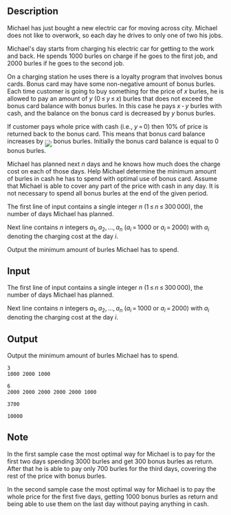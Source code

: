 ## Description

<div><p>Michael has just bought a new electric car for moving across city. Michael does not like to overwork, so each day he drives to only one of two his jobs.</p><p>Michael's day starts from charging his electric car for getting to the work and back. He spends <span class="tex-span">1000</span> burles on charge if he goes to the first job, and <span class="tex-span">2000</span> burles if he goes to the second job.</p><p>On a charging station he uses there is a loyalty program that involves bonus cards. Bonus card may have some non-negative amount of bonus burles. Each time customer is going to buy something for the price of <span class="tex-span"><i>x</i></span> burles, he is allowed to pay an amount of <span class="tex-span"><i>y</i></span> (<span class="tex-span">0 ≤ <i>y</i> ≤ <i>x</i></span>) burles that does not exceed the bonus card balance with bonus burles. In this case he pays <span class="tex-span"><i>x</i> - <i>y</i></span> burles with cash, and the balance on the bonus card is decreased by <span class="tex-span"><i>y</i></span> bonus burles. </p><p>If customer pays whole price with cash (i.e., <span class="tex-span"><i>y</i> = 0</span>) then 10% of price is returned back to the bonus card. This means that bonus card balance increases by <img align="middle" class="tex-formula" src="file://whuiclu5.png" style="max-width: 100.0%;max-height: 100.0%;"> bonus burles. Initially the bonus card balance is equal to 0 bonus burles.</p><p>Michael has planned next <span class="tex-span"><i>n</i></span> days and he knows how much does the charge cost on each of those days. Help Michael determine the minimum amount of burles in cash he has to spend with optimal use of bonus card. Assume that Michael is able to cover any part of the price with cash in any day. It is not necessary to spend all bonus burles at the end of the given period.</p></div><div class="input-specification"><p>The first line of input contains a single integer <span class="tex-span"><i>n</i></span> (<span class="tex-span">1 ≤ <i>n</i> ≤ 300 000</span>), the number of days Michael has planned.</p><p>Next line contains <span class="tex-span"><i>n</i></span> integers <span class="tex-span"><i>a</i><sub class="lower-index">1</sub>, <i>a</i><sub class="lower-index">2</sub>, ..., <i>a</i><sub class="lower-index"><i>n</i></sub></span> (<span class="tex-span"><i>a</i><sub class="lower-index"><i>i</i></sub> = 1000</span> or <span class="tex-span"><i>a</i><sub class="lower-index"><i>i</i></sub> = 2000</span>) with <span class="tex-span"><i>a</i><sub class="lower-index"><i>i</i></sub></span> denoting the charging cost at the day <span class="tex-span"><i>i</i></span>.</p></div><div class="output-specification"><p>Output the minimum amount of burles Michael has to spend.</p></div>

## Input

<p>The first line of input contains a single integer <span class="tex-span"><i>n</i></span> (<span class="tex-span">1 ≤ <i>n</i> ≤ 300 000</span>), the number of days Michael has planned.</p><p>Next line contains <span class="tex-span"><i>n</i></span> integers <span class="tex-span"><i>a</i><sub class="lower-index">1</sub>, <i>a</i><sub class="lower-index">2</sub>, ..., <i>a</i><sub class="lower-index"><i>n</i></sub></span> (<span class="tex-span"><i>a</i><sub class="lower-index"><i>i</i></sub> = 1000</span> or <span class="tex-span"><i>a</i><sub class="lower-index"><i>i</i></sub> = 2000</span>) with <span class="tex-span"><i>a</i><sub class="lower-index"><i>i</i></sub></span> denoting the charging cost at the day <span class="tex-span"><i>i</i></span>.</p>

## Output

<p>Output the minimum amount of burles Michael has to spend.</p>





```input1
3
1000 2000 1000

```




```input2
6
2000 2000 2000 2000 2000 1000

```




```output1
3700

```




```output2
10000

```



## Note

<p>In the first sample case the most optimal way for Michael is to pay for the first two days spending 3000 burles and get 300 bonus burles as return. After that he is able to pay only 700 burles for the third days, covering the rest of the price with bonus burles.</p><p>In the second sample case the most optimal way for Michael is to pay the whole price for the first five days, getting 1000 bonus burles as return and being able to use them on the last day without paying anything in cash.</p>
